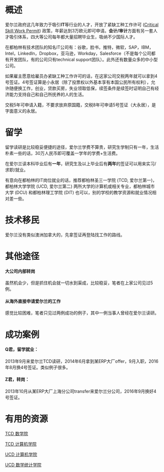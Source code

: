 # 概述
爱尔兰政府这几年致力于吸引**IT**等行业的人才，开放了紧缺工种工作许可 ([Critical Skill Work Permit](https://www.visafirst.com/en/irish_green_card_permit_info.asp)) 政策，年薪达到3万欧元即可申请。**会计/审计**方面有另一套人才吸引体系，四大等公司每年都大量招聘毕业生，吸纳不少国际人才。

在都柏林有技术团队的知名IT公司有：谷歌，脸书，推特，微软，SAP，IBM，Intel，LinkedIn，Dropbox，亚马逊，Workday，Salesforce（不是每个公司都有开发团队，有的公司只有technical support团队）。此外还有数量众多的中小型公司。

如果雇主愿意给雇员办紧缺工种工作许可的话，在这家公司交税两年就可以拿到4号签证。4号签证算是小永居（除了投票权以外基本享有本国公民所有权利），允许随便换工作，创业，贷款买房，失业领取低保，续签条件是续签时证明自己有经济能力支持自己和自己所抚养的人的生活。

交税5年可申请入籍，不要求放弃原国籍，交税8年可申请5号签证（大永居），是字面意义的永居。

# 留学
留学读研是比较稳妥便捷的途径，爱尔兰学费不算贵，研究生学制只有一年，生活朴素一些的话，30万人民币即可覆盖一学年的学费+生活费。

在爱尔兰读本科毕业后有**一年**，研究生及以上毕业后有**两年**的签证可以用来实习/求职/就业。

有意向在都柏林的IT岗位就业的话，推荐都柏林圣三一学院 (TCD, 爱尔兰第一)，都柏林大学学院 (UCD, 爱尔兰第二) 两所大学的计算机或相关专业，都柏林城市大学 (DCU) 和都柏林理工学院 (DIT) 也可以，别的学校的教学资源和就业情况相对差一些。

# 技术移民
爱尔兰没有类似澳洲加拿大的，先拿签证再登陆找工作的路线。

# 其他途径
#### 大公司内部转岗
虽然机会少，但是抓住机会就一切水到渠成，比较稳妥，笔者在上家公司见过5例。

#### 从海外直接申请爱尔兰的工作
感觉比较困难，笔者只见过两例成功的例子，其中一例当事人曾经在爱尔兰读研。

# 成功案例
#### Q君，留学就业：
2013年9月来爱尔兰TCD读研，2014年6月拿到某ERP大厂offer，9月入职，2016年8月换4号签证。类似例子很多。

#### Z君，转岗：
2013年10月从某ERP大厂上海分公司transfer来爱尔兰分公司，2016年9月换好4号签证。

# 有用的资源
[TCD 数学院](http://www.maths.tcd.ie/)

[TCD 计算机学院](http://www.scss.tcd.ie/)

[UCD 计算机学院](https://www.ucd.ie/collegesandschools/science/computerscience/)

[UCD 数学统计学院](http://www.ucd.ie/mathstat/)
